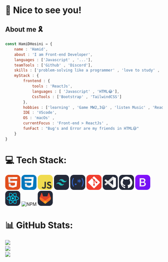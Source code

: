 # 💫 Nice to see you!

## About me 🎗
```javascript 
const HamiDHosini = {
    name : 'Hamid',
    about : 'I am Front-end Developer',
    languages : ['Javascript' , '...'],
    teamTools : ['Github' , 'Discord'],
    skills : ['problem-solving like a programmer' , 'love to study' , 'and listener'],
    myStack : {
        frontend : {
            tools : 'ReactJs',
            languages : [ 'Javascript' , 'HTML😂'],
            CssTools : ['Bootstrap' , 'TailwindCSS']
        },
        hobbies : ['learning' , 'Game MW2,3😃' , 'listen Music' , 'Read book' , 'Football'],
        IDE : 'VScode',
        OS : 'macOs' ,
        currentFocus : 'Front-end > ReactJs' ,
        funFact : "Bug's and Error are my friends in HTML😅"
    }
}
```
# 💻 Tech Stack:
<img src="https://github.com/tandpfun/skill-icons/blob/main/icons/HTML.svg" width="48" title="HTML"> <img src="https://github.com/tandpfun/skill-icons/blob/main/icons/CSS.svg" width="48" title="CSS"> <img src="https://github.com/tandpfun/skill-icons/blob/main/icons/JavaScript.svg" width="48" title="Javascript">  <img src="https://github.com/tandpfun/skill-icons/blob/main/icons/TailwindCSS-Dark.svg" width="48" title="TailWindCss"> <img src="https://github.com/tandpfun/skill-icons/blob/main/icons/Regex-Dark.svg" width="48" title="Regex">  <img src="https://github.com/tandpfun/skill-icons/blob/main/icons/Git.svg" width="48" title="Git">  <img src="https://github.com/tandpfun/skill-icons/blob/main/icons/VSCode-Dark.svg" width="48" title="Vscode">  <img src="https://github.com/tandpfun/skill-icons/blob/main/icons/Github-Dark.svg" width="48" title="Github">  <img src="https://github.com/tandpfun/skill-icons/blob/main/icons/Bootstrap.svg" width="48" title="Bootstrap"> <img src="https://github.com/tandpfun/skill-icons/blob/main/icons/React-Dark.svg" width="48" title="React">  <img src="https://github.com/tandpfun/skill-icons/blob/main/icons/Npm-Dark.svg" width="48" title="NPM">  <img src="https://github.com/tandpfun/skill-icons/blob/main/icons/GitLab-Dark.svg" width="48" title="Gitlab">
# 📊 GitHub Stats:
![](https://github-readme-stats.vercel.app/api?username=HamiDHosini&theme=dark&hide_border=true&include_all_commits=false&count_private=false)<br/>
![](https://github-readme-streak-stats.herokuapp.com/?user=HamiDHosini&theme=dark&hide_border=true)<br/>
![](https://github-readme-stats.vercel.app/api/top-langs/?username=HamiDHosini&theme=dark&hide_border=true&include_all_commits=false&count_private=false&layout=compact)
